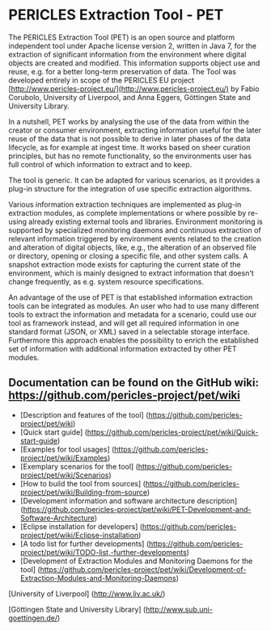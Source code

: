 # PERICLES Extraction Tool - PET 

The PERICLES Extraction Tool (PET) is an open source and platform independent tool under Apache license version 2, written in Java 7, for the extraction of significant information from the environment where digital objects are created and modified. This information supports object use and reuse, e.g. for a better long-term preservation of data. The Tool was developed entirely in scope of the PERICLES EU project [http://www.pericles-project.eu/](http://www.pericles-project.eu/) by Fabio Corubolo, University of Liverpool, and Anna Eggers, Göttingen State and University Library.

In a nutshell, PET works by analysing the use of the data from within the creator or consumer environment, extracting information useful for the later reuse of the data that is not possible to derive in later phases of the data lifecycle, as for example at ingest time. It works based on sheer curation principles, but has no remote functionality, so the environments user has full control of which information to extract and to keep.

The tool is generic. It can be adapted for various scenarios, as it provides a plug-in structure for the integration of use specific extraction algorithms.

Various information extraction techniques are implemented as plug-in extraction modules, as complete implementations or where possible by re-using already existing external tools and libraries. Environment monitoring is supported by specialized monitoring daemons and continuous extraction of relevant information triggered by environment events related to the creation and alteration of digital objects, like, e.g., the alteration of an observed file or directory, opening or closing a specific file, and other system calls. A snapshot extraction mode exists for capturing the current state of the environment, which is mainly designed to extract information that doesn't change frequently, as e.g. system resource specifications.     

An advantage of the use of PET is that established information extraction tools can be integrated as modules. An user who had to use many different tools to extract the information and metadata for a scenario, could use our tool as framework instead, and will get all required information in one standard format (JSON, or XML) saved in a selectable storage interface. Furthermore this approach enables the possibility to enrich the established set of information with additional information extracted by other PET modules.


## Documentation can be found on the GitHub wiki: https://github.com/pericles-project/pet/wiki
* [Description and features of the tool] (https://github.com/pericles-project/pet/wiki)
* [Quick start guide] (https://github.com/pericles-project/pet/wiki/Quick-start-guide)
* [Examples for tool usages] (https://github.com/pericles-project/pet/wiki/Examples)
* [Exemplary scenarios for the tool] (https://github.com/pericles-project/pet/wiki/Scenarios)
* [How to build the tool from sources] (https://github.com/pericles-project/pet/wiki/Building-from-source)
* [Development information and software architecture description] (https://github.com/pericles-project/pet/wiki/PET-Development-and-Software-Architecture)
* [Eclipse installation for developers] (https://github.com/pericles-project/pet/wiki/Eclipse-installation)
* [A todo list for further developments] (https://github.com/pericles-project/pet/wiki/TODO-list,-further-developments)
* [Development of Extraction Modules and Monitoring Daemons for the tool] (https://github.com/pericles-project/pet/wiki/Development-of-Extraction-Modules-and-Monitoring-Daemons)



[University of Liverpool] (http://www.liv.ac.uk/)

[Göttingen State and University Library] (http://www.sub.uni-goettingen.de/)



